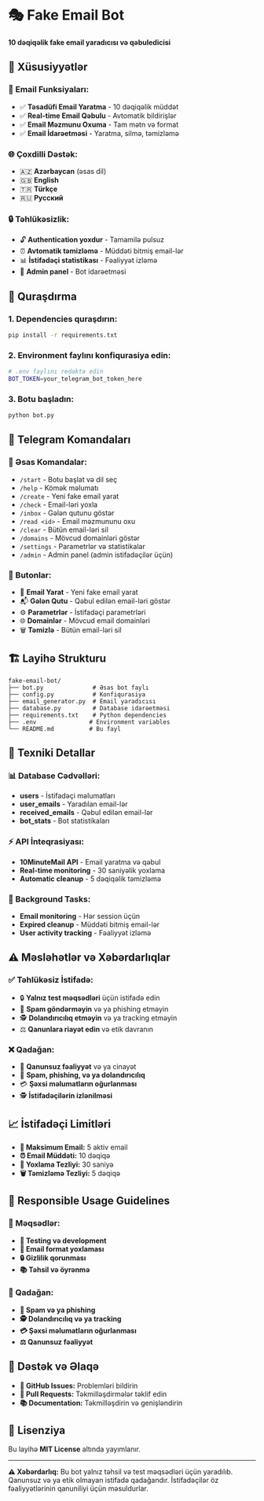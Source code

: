 # 🎭 Fake Email Bot

**10 dəqiqəlik fake email yaradıcısı və qəbuledicisi**

## 🌟 **Xüsusiyyətlər**

### **📧 Email Funksiyaları:**
- ✅ **Təsadüfi Email Yaratma** - 10 dəqiqəlik müddət
- ✅ **Real-time Email Qəbulu** - Avtomatik bildirişlər
- ✅ **Email Məzmunu Oxuma** - Tam mətn və format
- ✅ **Email İdarəetməsi** - Yaratma, silmə, təmizləmə

### **🌐 Çoxdilli Dəstək:**
- 🇦🇿 **Azərbaycan** (əsas dil)
- 🇬🇧 **English**
- 🇹🇷 **Türkçe**
- 🇷🇺 **Русский**

### **🔒 Təhlükəsizlik:**
- 🔓 **Authentication yoxdur** - Tamamilə pulsuz
- ⏰ **Avtomatik təmizləmə** - Müddəti bitmiş email-lər
- 📊 **İstifadəçi statistikası** - Fəaliyyət izləmə
- 👑 **Admin panel** - Bot idarəetməsi

## 🚀 **Quraşdırma**

### **1. Dependencies quraşdırın:**
```bash
pip install -r requirements.txt
```

### **2. Environment faylını konfiqurasiya edin:**
```bash
# .env faylını redaktə edin
BOT_TOKEN=your_telegram_bot_token_here
```

### **3. Botu başladın:**
```bash
python bot.py
```

## 📱 **Telegram Komandaları**

### **🎯 Əsas Komandalar:**
- `/start` - Botu başlat və dil seç
- `/help` - Kömək məlumatı
- `/create` - Yeni fake email yarat
- `/check` - Email-ləri yoxla
- `/inbox` - Gələn qutunu göstər
- `/read <id>` - Email məzmununu oxu
- `/clear` - Bütün email-ləri sil
- `/domains` - Mövcud domainləri göstər
- `/settings` - Parametrlər və statistikalar
- `/admin` - Admin panel (admin istifadəçilər üçün)

### **🔘 Butonlar:**
- 📧 **Email Yarat** - Yeni fake email yarat
- 📬 **Gələn Qutu** - Qəbul edilən email-ləri göstər
- ⚙️ **Parametrlər** - İstifadəçi parametrləri
- 🌐 **Domainlər** - Mövcud email domainləri
- 🗑️ **Təmizlə** - Bütün email-ləri sil

## 🏗️ **Layihə Strukturu**

```
fake-email-bot/
├── bot.py              # Əsas bot faylı
├── config.py           # Konfiqurasiya
├── email_generator.py  # Email yaradıcısı
├── database.py         # Database idarəetməsi
├── requirements.txt    # Python dependencies
├── .env               # Environment variables
└── README.md          # Bu fayl
```

## 🔧 **Texniki Detallar**

### **📊 Database Cədvəlləri:**
- **users** - İstifadəçi məlumatları
- **user_emails** - Yaradılan email-lər
- **received_emails** - Qəbul edilən email-lər
- **bot_stats** - Bot statistikaları

### **⚡ API İnteqrasiyası:**
- **10MinuteMail API** - Email yaratma və qəbul
- **Real-time monitoring** - 30 saniyəlik yoxlama
- **Automatic cleanup** - 5 dəqiqəlik təmizləmə

### **🔄 Background Tasks:**
- **Email monitoring** - Hər session üçün
- **Expired cleanup** - Müddəti bitmiş email-lər
- **User activity tracking** - Fəaliyyət izləmə

## ⚠️ **Məsləhətlər və Xəbərdarlıqlar**

### **✅ Təhlükəsiz İstifadə:**
- 🔒 **Yalnız test məqsədləri** üçün istifadə edin
- 📧 **Spam göndərməyin** və ya phishing etməyin
- 🕵️ **Dolandırıcılıq etməyin** və ya tracking etməyin
- ⚖️ **Qanunlara riayət edin** və etik davranın

### **❌ Qadağan:**
- 🚫 **Qanunsuz fəaliyyət** və ya cinayət
- 📧 **Spam, phishing, və ya dolandırıcılıq**
- 💳 **Şəxsi məlumatların oğurlanması**
- 🕵️ **İstifadəçilərin izlənilməsi**

## 📈 **İstifadəçi Limitləri**

- **📧 Maksimum Email:** 5 aktiv email
- **⏰ Email Müddəti:** 10 dəqiqə
- **🔄 Yoxlama Tezliyi:** 30 saniyə
- **🗑️ Təmizləmə Tezliyi:** 5 dəqiqə

## 🌟 **Responsible Usage Guidelines**

### **🎯 Məqsədlər:**
- **🧪 Testing və development**
- **📧 Email format yoxlaması**
- **🔒 Gizlilik qorunması**
- **📚 Təhsil və öyrənmə**

### **🚫 Qadağan:**
- **📧 Spam və ya phishing**
- **🕵️ Dolandırıcılıq və ya tracking**
- **💳 Şəxsi məlumatların oğurlanması**
- **⚖️ Qanunsuz fəaliyyət**

## 🤝 **Dəstək və Əlaqə**

- **📧 GitHub Issues:** Problemləri bildirin
- **🔧 Pull Requests:** Təkmilləşdirmələr təklif edin
- **📚 Documentation:** Təkmilləşdirin və genişləndirin

## 📄 **Lisenziya**

Bu layihə **MIT License** altında yayımlanır.

---

**⚠️ Xəbərdarlıq:** Bu bot yalnız təhsil və test məqsədləri üçün yaradılıb. Qanunsuz və ya etik olmayan istifadə qadağandır. İstifadəçilər öz fəaliyyətlərinin qanuniliyi üçün məsuldurlar.